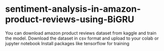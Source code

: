 # sentiment-analysis-in-amazon-product-reviews-using-BiGRU
You can download amazon product reviews dataset from kaggle and train the model.
Download the dataset in csv format and upload to your colab or jupyter notebook
Install packages like tensorflow for training

